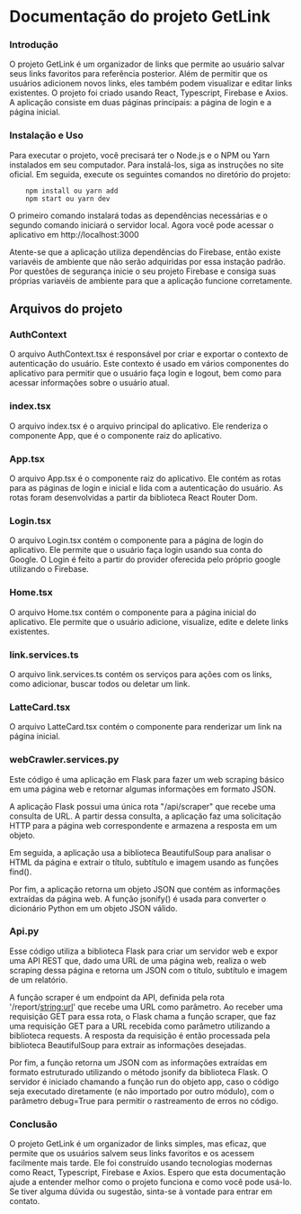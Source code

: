 # Documentação do projeto GetLink

### Introdução

  O projeto GetLink é um organizador de links que permite ao usuário salvar seus links favoritos para referência posterior. Além de permitir que os usuários adicionem novos links, eles também podem visualizar e editar links existentes. O projeto foi criado usando React, Typescript, Firebase e Axios. A aplicação consiste em duas páginas principais: a página de login e a página inicial.

### Instalação e Uso

Para executar o projeto, você precisará ter o Node.js e o NPM ou Yarn instalados em seu computador. Para instalá-los, siga as instruções no site oficial. Em seguida, execute os seguintes comandos no diretório do projeto:

        npm install ou yarn add
        npm start ou yarn dev

O primeiro comando instalará todas as dependências necessárias e o segundo comando iniciará o servidor local. Agora você pode acessar o aplicativo em http://localhost:3000

Atente-se que a aplicação utiliza dependências do Firebase, então existe variavéis de ambiente que não serão adquiridas por essa instação padrão. Por questões de segurança inicie o seu projeto Firebase e consiga suas próprias variavéis de ambiente para que a aplicação funcione corretamente.

## Arquivos do projeto

### AuthContext

O arquivo AuthContext.tsx é responsável por criar e exportar o contexto de autenticação do usuário. Este contexto é usado em vários componentes do aplicativo para permitir que o usuário faça login e logout, bem como para acessar informações sobre o usuário atual.

### index.tsx

O arquivo index.tsx é o arquivo principal do aplicativo. Ele renderiza o componente App, que é o componente raiz do aplicativo.

### App.tsx

O arquivo App.tsx é o componente raiz do aplicativo. Ele contém as rotas para as páginas de login e inicial e lida com a autenticação do usuário. As rotas foram desenvolvidas a partir da biblioteca React Router Dom.

### Login.tsx

O arquivo Login.tsx contém o componente para a página de login do aplicativo. Ele permite que o usuário faça login usando sua conta do Google. O Login é feito a partir do provider oferecida pelo próprio google utilizando o Firebase.

### Home.tsx

O arquivo Home.tsx contém o componente para a página inicial do aplicativo. Ele permite que o usuário adicione, visualize, edite e delete links existentes.

### link.services.ts

O arquivo link.services.ts contém os serviços para ações com os links, como adicionar, buscar todos ou deletar um link.

### LatteCard.tsx

O arquivo LatteCard.tsx contém o componente para renderizar um link na página inicial.

### webCrawler.services.py 

Este código é uma aplicação em Flask para fazer um web scraping básico em uma página web e retornar algumas informações em formato JSON.

A aplicação Flask possui uma única rota "/api/scraper" que recebe uma consulta de URL. A partir dessa consulta, a aplicação faz uma solicitação HTTP para a página web correspondente e armazena a resposta em um objeto.

Em seguida, a aplicação usa a biblioteca BeautifulSoup para analisar o HTML da página e extrair o título, subtítulo e imagem usando as funções find().

Por fim, a aplicação retorna um objeto JSON que contém as informações extraídas da página web. A função jsonify() é usada para converter o dicionário Python em um objeto JSON válido.

### Api.py 

Esse código utiliza a biblioteca Flask para criar um servidor web e expor uma API REST que, dado uma URL de uma página web, realiza o web scraping dessa página e retorna um JSON com o título, subtítulo e imagem de um relatório.

A função scraper é um endpoint da API, definida pela rota '/report/<string:url>' que recebe uma URL como parâmetro. Ao receber uma requisição GET para essa rota, o Flask chama a função scraper, que faz uma requisição GET para a URL recebida como parâmetro utilizando a biblioteca requests. A resposta da requisição é então processada pela biblioteca BeautifulSoup para extrair as informações desejadas.

Por fim, a função retorna um JSON com as informações extraídas em formato estruturado utilizando o método jsonify da biblioteca Flask. O servidor é iniciado chamando a função run do objeto app, caso o código seja executado diretamente (e não importado por outro módulo), com o parâmetro debug=True para permitir o rastreamento de erros no código.

### Conclusão 

O projeto GetLink é um organizador de links simples, mas eficaz, que permite que os usuários salvem seus links favoritos e os acessem facilmente mais tarde. Ele foi construído usando tecnologias modernas como React, Typescript, Firebase e Axios. Espero que esta documentação ajude a entender melhor como o projeto funciona e como você pode usá-lo. Se tiver alguma dúvida ou sugestão, sinta-se à vontade para entrar em contato.





